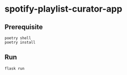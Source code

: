 # spotify-playlist-curator-app

## Prerequisite

```shell
poetry shell
poetry install
```

## Run

```shell
flask run
```
